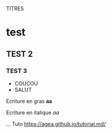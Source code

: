 TITRES

# test
## TEST 2
### TEST 3

- COUCOU
- SALUT

Ecriture en gras
**aa**

Ecriture en italique
_aa_

...
Tuto https://agea.github.io/tutorial.md/
